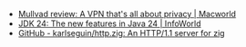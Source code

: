 - [Mullvad review: A VPN that&#039;s all about privacy | Macworld](https://www.macworld.com/article/233113/mullvad-vpn-review.html)
- [JDK 24: The new features in Java 24 | InfoWorld](https://www.infoworld.com/article/3491404/jdk-24-the-new-features-in-java-24.html)
- [GitHub - karlseguin/http.zig: An HTTP/1.1 server for zig](https://github.com/karlseguin/http.zig?tab=readme-ov-file#examples)